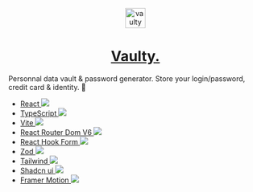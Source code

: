 <p align="center">  
<img alt="vaulty logo" src="public/favicon.ico" width="40" />
</p>
<h1 align="center">
  <a href='https://vaulty.vercel.app/' target='_blank'>Vaulty.</a>
 
</h1>


Personnal data vault & password generator. Store your login/password, credit card & identity. 🔐


- <a href='https://fr.react.dev/' target='_blank'>React <img src='https://www.google.com/s2/favicons?domain=https://fr.react.dev/' /><a/> 
- <a href='https://www.typescriptlang.org/' target='_blank'>TypeScript <img src='https://www.google.com/s2/favicons?domain=https://www.typescriptlang.org/' /><a/>
- <a href='https://vitejs.dev/' target='_blank'>Vite <img src='https://www.google.com/s2/favicons?domain=https://vitejs.dev/' /><a/>
- <a href='https://reactrouter.com/en/main' target='_blank'>React Router Dom V6 <img src='https://www.google.com/s2/favicons?domain=https://reactrouter.com/en/main' /><a/>
- <a href='https://react-hook-form.com/' target='_blank'>React Hook Form <img src='https://www.google.com/s2/favicons?domain=https://react-hook-form.com/' /><a/>
- <a href='https://zod.dev/' target='_blank'>Zod <img src='https://www.google.com/s2/favicons?domain=https://zod.dev/' /><a/>
- <a href='https://tailwindcss.com/' target='_blank'>Tailwind <img src='https://www.google.com/s2/favicons?domain=https://tailwindcss.com/' /><a/>
- <a href='https://ui.shadcn.com/' target='_blank'>Shadcn ui  <img src='https://www.google.com/s2/favicons?domain=https://ui.shadcn.com/' /><a/>
- <a href='https://www.framer.com/motion/' target='_blank'>Framer Motion  <img src='https://www.google.com/s2/favicons?domain=https://www.framer.com/motion/' /><a/>
